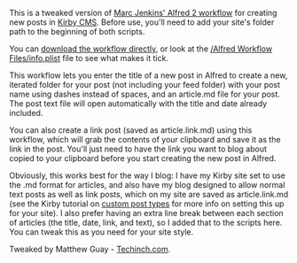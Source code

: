 This is a tweaked version of [Marc Jenkins' Alfred 2 workflow](http://plausiblethought.net/creating-new-blog-posts-with-an-alfred-workflow) for creating new posts in [Kirby CMS](http://getkirby.com/). Before use, you'll need to add your site's folder path to the beginning of both scripts.

You can [download the workflow directly](https://github.com/maguay/Alfred-New-Kirby-Blog-Post/raw/master/New%20Kirby%20blog%20post.alfredworkflow), or look at the [/Alfred Workflow Files/info.plist](https://github.com/maguay/Alfred-New-Kirby-Blog-Post/blob/master/Alfred%20Workflow%20Files/info.plist) file to see what makes it tick.

This workflow lets you enter the title of a new post in Alfred to create a new, iterated folder for your post (not including your feed folder) with your post name using dashes instead of spaces, and an article.md file for your post. The post text file will open automatically with the title and date already included.

You can also create a link post (saved as article.link.md) using this workflow, which will grab the contents of your clipboard and save it as the link in the post. You'll just need to have the link you want to blog about copied to your clipboard before you start creating the new post in Alfred.

Obviously, this works best for the way I blog: I have my Kirby site set to use the .md format for articles, and also have my blog designed to allow normal text posts as well as link posts, which on my site are saved as article.link.md (see the Kirby tutorial on [custom post types](http://getkirby.com/blog/custom-post-types) for more info on setting this up for your site). I also prefer having an extra line break between each section of articles (the title, date, link, and text), so I added that to the scripts here. You can tweak this as you need for your site style.

Tweaked by Matthew Guay - [Techinch.com](http://techinch.com/).